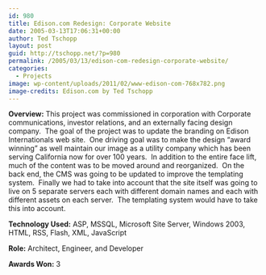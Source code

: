 ```yaml
---
id: 980
title: Edison.com Redesign: Corporate Website
date: 2005-03-13T17:06:31+00:00
author: Ted Tschopp
layout: post
guid: http://tschopp.net/?p=980
permalink: /2005/03/13/edison-com-redesign-corporate-website/
categories:
  - Projects
image: wp-content/uploads/2011/02/www-edison-com-768x782.png
image-credits: Edison.com by Ted Tschopp  
---
```


**Overview:** This project was commissioned in corporation with Corporate communications, investor relations, and an externally facing design company.  The goal of the project was to update the branding on Edison Internationals web site.  One driving goal was to make the design “award winning” as well maintain our image as a utility company which has been serving California now for over 100 years.  In addition to the entire face lift, much of the content was to be moved around and reorganized.  On the back end, the CMS was going to be updated to improve the templating system.  Finally we had to take into account that the site itself was going to live on 5 separate servers each with different domain names and each with different assets on each server.  The templating system would have to take this into account.

**Technology Used:** ASP, MSSQL, Microsoft Site Server, Windows 2003, HTML, RSS, Flash, XML, JavaScript

**Role:** Architect, Engineer, and Developer

**Awards Won:** 3